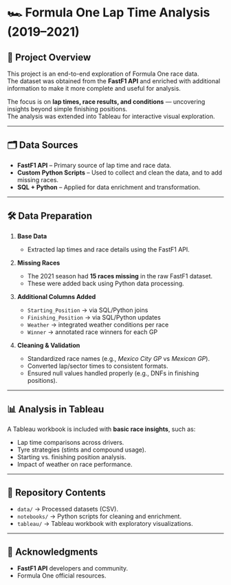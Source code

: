 # 🏎️ Formula One Lap Time Analysis (2019–2021)

## 📌 Project Overview
This project is an end-to-end exploration of Formula One race data.  
The dataset was obtained from the **FastF1 API** and enriched with additional information to make it more complete and useful for analysis.

The focus is on **lap times, race results, and conditions** — uncovering insights beyond simple finishing positions.  
The analysis was extended into Tableau for interactive visual exploration.

---

## 🗂️ Data Sources
- **FastF1 API** – Primary source of lap time and race data.  
- **Custom Python Scripts** – Used to collect and clean the data, and to add missing races.  
- **SQL + Python** – Applied for data enrichment and transformation.  

---

## 🛠️ Data Preparation
1. **Base Data**  
   - Extracted lap times and race details using the FastF1 API.  

2. **Missing Races**  
   - The 2021 season had **15 races missing** in the raw FastF1 dataset.  
   - These were added back using Python data processing.  

3. **Additional Columns Added**  
   - `Starting_Position` → via SQL/Python joins  
   - `Finishing_Position` → via SQL/Python updates  
   - `Weather` → integrated weather conditions per race  
   - `Winner` → annotated race winners for each GP  

4. **Cleaning & Validation**  
   - Standardized race names (e.g., *Mexico City GP* vs *Mexican GP*).  
   - Converted lap/sector times to consistent formats.  
   - Ensured null values handled properly (e.g., DNFs in finishing positions).  

---

## 📊 Analysis in Tableau
A Tableau workbook is included with **basic race insights**, such as:
- Lap time comparisons across drivers.  
- Tyre strategies (stints and compound usage).  
- Starting vs. finishing position analysis.  
- Impact of weather on race performance.  

---

## 📁 Repository Contents
- `data/` → Processed datasets (CSV).  
- `notebooks/` → Python scripts for cleaning and enrichment.  
- `tableau/` → Tableau workbook with exploratory visualizations.  

---

## 🙌 Acknowledgments
- **FastF1 API** developers and community.  
- Formula One official resources.  
